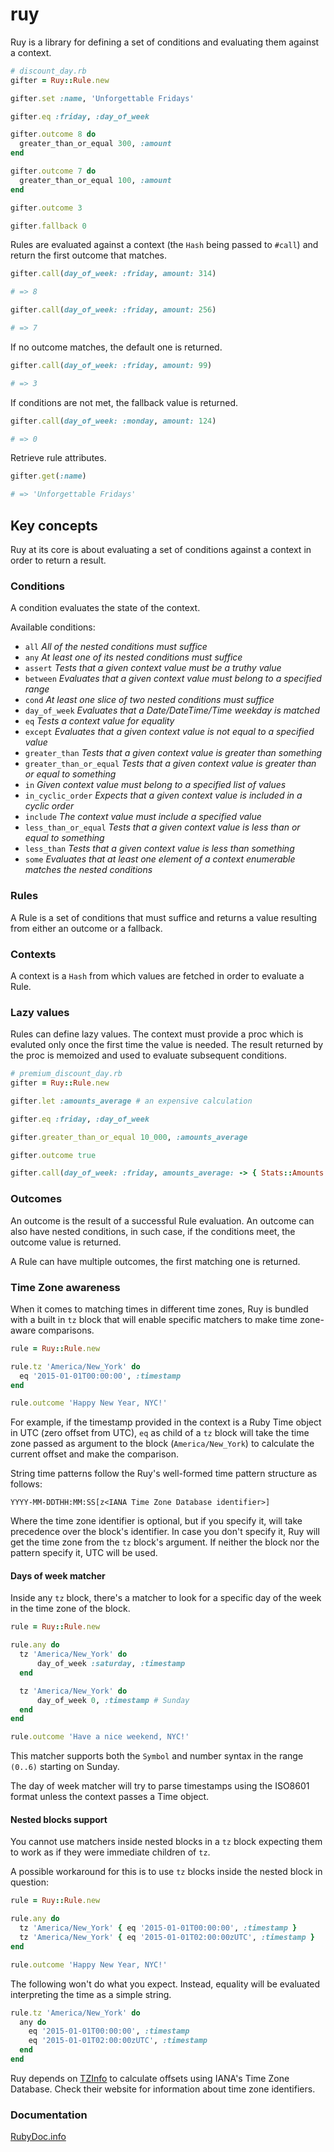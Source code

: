 # ruy

Ruy is a library for defining a set of conditions and evaluating them against a context.

``` ruby
# discount_day.rb
gifter = Ruy::Rule.new

gifter.set :name, 'Unforgettable Fridays'

gifter.eq :friday, :day_of_week

gifter.outcome 8 do
  greater_than_or_equal 300, :amount
end

gifter.outcome 7 do
  greater_than_or_equal 100, :amount
end

gifter.outcome 3

gifter.fallback 0
```

Rules are evaluated against a context (the `Hash` being passed to `#call`) and return the first outcome that matches.

``` ruby
gifter.call(day_of_week: :friday, amount: 314)

# => 8
```

``` ruby
gifter.call(day_of_week: :friday, amount: 256)

# => 7
```

If no outcome matches, the default one is returned.
``` ruby
gifter.call(day_of_week: :friday, amount: 99)

# => 3
```

If conditions are not met, the fallback value is returned.
``` ruby
gifter.call(day_of_week: :monday, amount: 124)

# => 0
```

Retrieve rule attributes.
``` ruby
gifter.get(:name)

# => 'Unforgettable Fridays'
```

## Key concepts

Ruy at its core is about evaluating a set of conditions against a context in order to return a result.

### Conditions

A condition evaluates the state of the context.

Available conditions:

 - `all` *All of the nested conditions must suffice*
 - `any` *At least one of its nested conditions must suffice*
 - `assert` *Tests that a given context value must be a truthy value*
 - `between` *Evaluates that a given context value must belong to a specified range*
 - `cond` *At least one slice of two nested conditions must suffice*
 - `day_of_week` *Evaluates that a Date/DateTime/Time weekday is matched*
 - `eq` *Tests a context value for equality*
 - `except` *Evaluates that a given context value is not equal to a specified value*
 - `greater_than` *Tests that a given context value is greater than something*
 - `greater_than_or_equal` *Tests that a given context value is greater than or equal to something*
 - `in` *Given context value must belong to a specified list of values*
 - `in_cyclic_order` *Expects that a given context value is included in a cyclic order*
 - `include` *The context value must include a specified value*
 - `less_than_or_equal` *Tests that a given context value is less than or equal to something*
 - `less_than` *Tests that a given context value is less than something*
 - `some` *Evaluates that at least one element of a context enumerable matches the nested conditions*

### Rules

A Rule is a set of conditions that must suffice and returns a value resulting from either an
outcome or a fallback.

### Contexts

A context is a `Hash` from which values are fetched in order to evaluate a Rule.

### Lazy values

Rules can define lazy values. The context must provide a proc which is evaluted only once the first time the value is needed. The result returned by the proc is memoized and used to evaluate subsequent conditions.


``` ruby
# premium_discount_day.rb
gifter = Ruy::Rule.new

gifter.let :amounts_average # an expensive calculation

gifter.eq :friday, :day_of_week

gifter.greater_than_or_equal 10_000, :amounts_average

gifter.outcome true
```

``` ruby
gifter.call(day_of_week: :friday, amounts_average: -> { Stats::Amounts.compute_average })
```
### Outcomes

An outcome is the result of a successful Rule evaluation. An outcome can also have nested
conditions, in such case, if the conditions meet, the outcome value is returned.

A Rule can have multiple outcomes, the first matching one is returned.

### Time Zone awareness

When it comes to matching times in different time zones, Ruy is bundled with a built in `tz` block that will enable specific matchers to make time zone-aware comparisons.

```ruby
rule = Ruy::Rule.new

rule.tz 'America/New_York' do
  eq '2015-01-01T00:00:00', :timestamp
end

rule.outcome 'Happy New Year, NYC!'
```

For example, if the timestamp provided in the context is a Ruby Time object in UTC (zero offset from UTC), `eq` as child of a `tz` block will take the time zone passed as argument to the block (`America/New_York`) to calculate the current offset and make the comparison.

String time patterns follow the Ruy's well-formed time pattern structure as follows:

`YYYY-MM-DDTHH:MM:SS[z<IANA Time Zone Database identifier>]`

Where the time zone identifier is optional, but if you specify it, will take precedence over the block's identifier. In case you don't specify it, Ruy will get the time zone from the `tz` block's argument. If neither the block nor the pattern specify it, UTC will be used.

#### Days of week matcher

Inside any `tz` block, there's a matcher to look for a specific day of the week in the time zone of the block.

```ruby
rule = Ruy::Rule.new

rule.any do
  tz 'America/New_York' do
      day_of_week :saturday, :timestamp
  end

  tz 'America/New_York' do
      day_of_week 0, :timestamp # Sunday
  end
end

rule.outcome 'Have a nice weekend, NYC!'
```

This matcher supports both the `Symbol` and number syntax in the range `(0..6)` starting on Sunday.

The day of week matcher will try to parse timestamps using the ISO8601 format unless the context passes a Time object.

#### Nested blocks support

You cannot use matchers inside nested blocks in a `tz` block expecting them to work as if they were immediate children of `tz`.

A possible workaround for this is to use `tz` blocks inside the nested block in question:

```ruby
rule = Ruy::Rule.new

rule.any do
  tz 'America/New_York' { eq '2015-01-01T00:00:00', :timestamp }
  tz 'America/New_York' { eq '2015-01-01T02:00:00zUTC', :timestamp }
end

rule.outcome 'Happy New Year, NYC!'
```

The following won't do what you expect. Instead, equality will be evaluated interpreting the time as a simple string.

```ruby
rule.tz 'America/New_York' do
  any do
    eq '2015-01-01T00:00:00', :timestamp
    eq '2015-01-01T02:00:00zUTC', :timestamp
  end
end
```

Ruy depends on [TZInfo](http://tzinfo.github.io/ "TZ Info website") to calculate offsets using IANA's Time Zone Database. Check their website for information about time zone identifiers.

### Documentation

[RubyDoc.info](http://www.rubydoc.info/github/moove-it/ruy)
